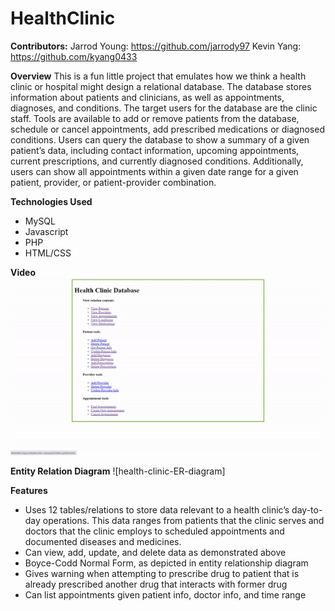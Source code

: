 # HealthClinic
**Contributors:**
Jarrod Young: https://github.com/jarrody97
Kevin Yang: https://github.com/kyang0433

**Overview**
This is a fun little project that emulates how we think a health clinic or hospital might design a relational database. The database stores information about patients and clinicians, as well as appointments, diagnoses, and conditions. The target users for the database are the clinic staff. Tools are available to add or remove patients from the database, schedule or cancel appointments, add prescribed medications or diagnosed conditions. Users can query the database to show a summary of a given patient’s data, including contact information, upcoming appointments, current prescriptions, and currently diagnosed conditions. Additionally, users can show all appointments within a given date range for a given patient, provider, or patient-provider combination.

**Technologies Used**
* MySQL
* Javascript
* PHP
* HTML/CSS

**Video**
![](health-clinic-dbms-demo.gif)

**Entity Relation Diagram**
![health-clinic-ER-diagram]


**Features**
* Uses 12 tables/relations to store data relevant to a health clinic’s day-to-day operations. This data ranges from patients that the clinic serves and doctors that the clinic employs to scheduled appointments and documented diseases and medicines.
* Can view, add, update, and delete data as demonstrated above
* Boyce-Codd Normal Form, as depicted in entity relationship diagram
* Gives warning when attempting to prescribe drug to patient that is already prescribed another drug that interacts with former drug 
* Can list appointments given patient info, doctor info, and time range
